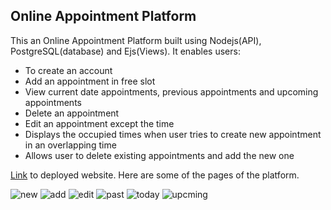 ## Online Appointment Platform ##
This an Online Appointment Platform built using Nodejs(API), PostgreSQL(database) and Ejs(Views). 
It enables users:
- To create an account
- Add an appointment in free slot
- View current date appointments, previous appointments and upcoming appointments
- Delete an appointment
- Edit an appointment except the time
- Displays the occupied times when user tries to create new appointment in an overlapping time
- Allows user to delete existing appointments and add the new one

[Link](https://appointment-app-uja4.onrender.com) to deployed website.
Here are some of the pages of the platform.

![new](https://user-images.githubusercontent.com/54357776/224485921-73261255-1c38-4e35-9eaf-9e6659034620.png)
![add](https://user-images.githubusercontent.com/54357776/224485793-cba9e150-a62c-4739-b836-f22a9bd5d1b8.png)
![edit](https://user-images.githubusercontent.com/54357776/224485801-f54844e5-2a54-4c20-b959-79b4ad19bd9b.png)
![past](https://user-images.githubusercontent.com/54357776/224485806-ce019768-7087-4de7-88e6-729feb72c483.png)
![today](https://user-images.githubusercontent.com/54357776/224485809-bd287369-6e0c-49ca-9886-2df29f78c9ec.png)
![upcming](https://user-images.githubusercontent.com/54357776/224485811-6e058d63-54f1-43ff-aaa1-d7260b6dafb1.png)

